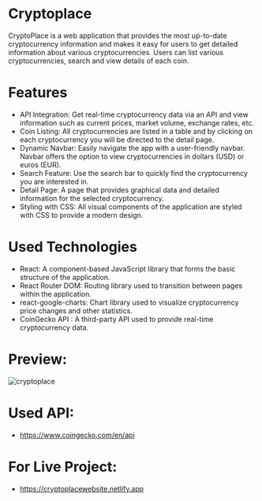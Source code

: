 
# Cryptoplace

CryptoPlace is a web application that provides the most up-to-date cryptocurrency information and makes it easy for users to get detailed information about various cryptocurrencies. Users can list various cryptocurrencies, search and view details of each coin.

# Features
- API Integration: Get real-time cryptocurrency data via an API and view information such as current prices, market volume, exchange rates, etc.
- Coin Listing: All cryptocurrencies are listed in a table and by clicking on each cryptocurrency you will be directed to the detail page.
- Dynamic Navbar: Easily navigate the app with a user-friendly navbar. Navbar offers the option to view cryptocurrencies in dollars (USD) or euros (EUR).
- Search Feature: Use the search bar to quickly find the cryptocurrency you are interested in.
- Detail Page: A page that provides graphical data and detailed information for the selected cryptocurrency.
- Styling with CSS: All visual components of the application are styled with CSS to provide a modern design.

# Used Technologies
- React: A component-based JavaScript library that forms the basic structure of the application.
- React Router DOM: Routing library used to transition between pages within the application.
- react-google-charts: Chart library used to visualize cryptocurrency price changes and other statistics.
- CoinGecko API : A third-party API used to provide real-time cryptocurrency data.

# Preview:

![cryptoplace](https://github.com/user-attachments/assets/ca40f059-7d37-4f6f-9a42-1e2ce6dad971)

# Used API:
- https://www.coingecko.com/en/api

# For Live Project:
- https://cryptoplacewebsite.netlify.app
